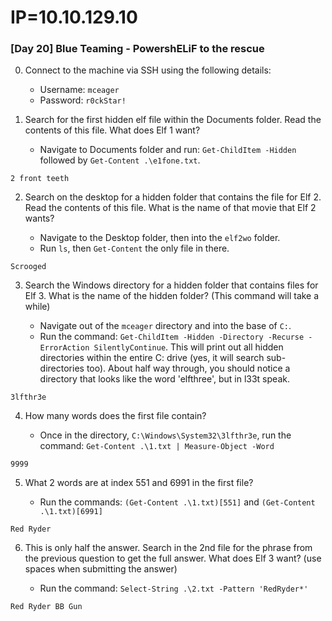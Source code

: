 # IP=10.10.129.10


### [Day 20] Blue Teaming - PowershELiF to the rescue ###

0. Connect to the machine via SSH using the following details:

	* Username: `mceager`
	* Password: `r0ckStar!`

1. Search for the first hidden elf file within the Documents folder. Read the contents of this file. What does Elf 1 want?

	* Navigate to Documents folder and run: `Get-ChildItem -Hidden` followed by `Get-Content .\e1fone.txt`.

```
2 front teeth
```

2. Search on the desktop for a hidden folder that contains the file for Elf 2. Read the contents of this file. What is the name of that movie that Elf 2 wants?

	* Navigate to the Desktop folder, then into the `elf2wo` folder.
	* Run `ls`, then `Get-Content` the only file in there.

```
Scrooged
```

3. Search the Windows directory for a hidden folder that contains files for Elf 3. What is the name of the hidden folder? (This command will take a while)

	* Navigate out of the `mceager` directory and into the base of `C:`.
	* Run the command: `Get-ChildItem -Hidden -Directory -Recurse -ErrorAction SilentlyContinue`. This will print out all hidden directories within the entire C: drive (yes, it will search sub-directories too). About half way through, you should notice a directory that looks like the word 'elfthree', but in l33t speak.

```
3lfthr3e
```

4. How many words does the first file contain?

	* Once in the directory, `C:\Windows\System32\3lfthr3e`, run the command: `Get-Content .\1.txt | Measure-Object -Word`

```
9999
```

5. What 2 words are at index 551 and 6991 in the first file?

	* Run the commands: `(Get-Content .\1.txt)[551]` and `(Get-Content .\1.txt)[6991]`

```
Red Ryder
```

6. This is only half the answer. Search in the 2nd file for the phrase from the previous question to get the full answer. What does Elf 3 want? (use spaces when submitting the answer)

	* Run the command: `Select-String .\2.txt -Pattern 'RedRyder*'`

```
Red Ryder BB Gun
```